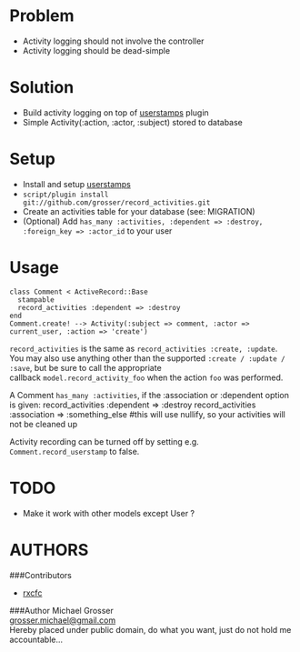 Problem
=======
 - Activity logging should not involve the controller
 - Activity logging should be dead-simple

Solution
========
 - Build activity logging on top of [userstamps](http://github.com/delynn/userstamp) plugin
 - Simple Activity(:action, :actor, :subject) stored to database

Setup
=====
 - Install and setup [userstamps](http://github.com/delynn/userstamp)
 - `script/plugin install git://github.com/grosser/record_activities.git`
 - Create an activities table for your database (see: MIGRATION)
 - (Optional) Add `has_many :activities, :dependent => :destroy, :foreign_key => :actor_id` to your user

Usage
=====

    class Comment < ActiveRecord::Base
      stampable
      record_activities :dependent => :destroy
    end
    Comment.create! --> Activity(:subject => comment, :actor => current_user, :action => 'create')

`record_activities` is the same as `record_activities :create, :update`.  
You may also use anything other than the supported `:create / :update / :save`, but be sure to call the appropriate  
callback `model.record_activity_foo` when the action `foo` was performed.

A Comment `has_many :activities`, if the :association or :dependent option is given:
    record_activities :dependent => :destroy
    record_activities :association => :something_else    #this will use nullify, so your activities will not be cleaned up

Activity recording can be turned off by setting e.g. `Comment.record_userstamp` to false.

TODO
====
 - Make it work with other models except User ?

AUTHORS
=======
###Contributors
 - [rxcfc](http://in.finitu.de/)

###Author
Michael Grosser  
grosser.michael@gmail.com  
Hereby placed under public domain, do what you want, just do not hold me accountable...  